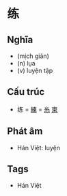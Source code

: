 # 练

## Nghĩa

* (mịch giản)
* (n) lụa
* (v) luyện tập

## Cấu trúc
* 练 = [練](練.md) = [糸](糸.md) [柬](柬.md)

## Phát âm

* Hán Việt: luyện

## Tags
* Hán Việt

<script>window.HANZI_FIELD='练';</script>
